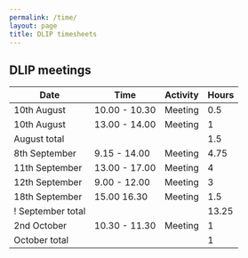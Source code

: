 ```yaml
---
permalink: /time/
layout: page
title: DLIP timesheets
---
```


DLIP meetings
-------------

| Date            | Time           | Activity     | Hours     |
| --------------- | -------------- | ------------ | --------- |       
| 10th August     | 10.00 - 10.30  | Meeting      | 0.5       |
| 10th August     | 13.00 - 14.00  | Meeting      | 1         |
| August total    |                |              | 1.5       |
| 8th September   | 9.15 - 14.00   | Meeting      | 4.75      |
| 11th September  | 13.00 - 17.00  | Meeting      | 4         |
| 12th September  | 9.00 - 12.00   | Meeting      | 3         |
| 18th September  | 15.00 16.30    | Meeting      | 1.5       |
! September total |                |              | 13.25     |
| 2nd October     | 10.30 - 11.30  | Meeting      | 1         |
| October total   |                |              | 1         |